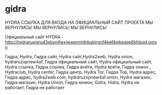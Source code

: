 # gidra
HYDRA ССЫЛКА ДЛЯ ВХОДА НА ОФИЦИАЛЬНЫЙ САЙТ ПРОЕКТА
    МЫ ВЕРНУЛИСЬ! МЫ ВЕРНУЛИСЬ! МЫ ВЕРНУЛИСЬ!

Официальный сайт HYDRA - http://hydrarusigrud3xbvn4wxiwxenmldnbsbjrgcf4ke6kqbsgqp6khlsqd.onion

Гидра, Hydra, Гидра сайт, Hydra сайт,Hydra2web, Hydra onion, hydraruzxpnew4af, Гидра официальный сайт, Hydra официальный сайт, Hydra ссылка, Гидра ссылка, Гидра войти, Hydra войти, Гидра онион , Hydraclub, Hydra center, Гидра центр, Hydra Tor, Гидра Тор, Hydra адрес, Гидра адрес, hydra2web.com, hydraruzxpnew4af.onion, Hydra магазин, Гидра магазин, Hydra Union, Гидра юнион, Gidra, Hidra, Hydra не работает, Гидра не работает
